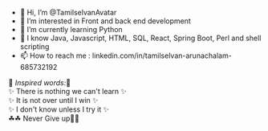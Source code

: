- 👋 Hi, I’m @TamilselvanAvatar
- 👀 I’m interested in Front and back end development
- 🌱 I’m currently learning Python
- 💞️ I know Java, Javascript, HTML, SQL, React, Spring Boot, Perl and shell scripting
- 📫 How to reach me : linkedin.com/in/tamilselvan-arunachalam-685732192

🌱 *Inspired words:*🌱 \
   ✨ There is nothing we can't learn  ✨ \
   ✨ It is not over until I win  ✨ \
   ✨ I don't know unless I try it ✨ \
   ☘☘ Never Give up🌹🌹 
